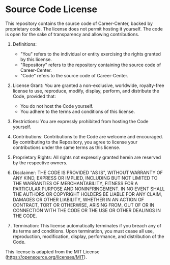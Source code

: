 # Source Code License

This repository contains the source code of Career-Center, backed by proprietary code. The license does not permit hosting it yourself. The code is open for the sake of transparency and allowing contributions.

1. Definitions:
   - "You" refers to the individual or entity exercising the rights granted by this license.
   - "Repository" refers to the repository containing the source code of Career-Center.
   - "Code" refers to the source code of Career-Center.

2. License Grant:
   You are granted a non-exclusive, worldwide, royalty-free license to use, reproduce, modify, display, perform, and distribute the Code, provided that:
   - You do not host the Code yourself.
   - You adhere to the terms and conditions of this license.

3. Restrictions:
   You are expressly prohibited from hosting the Code yourself.

4. Contributions:
   Contributions to the Code are welcome and encouraged. By contributing to the Repository, you agree to license your contributions under the same terms as this license.

5. Proprietary Rights:
   All rights not expressly granted herein are reserved by the respective owners.

6. Disclaimer:
   THE CODE IS PROVIDED "AS IS", WITHOUT WARRANTY OF ANY KIND, EXPRESS OR IMPLIED, INCLUDING BUT NOT LIMITED TO THE WARRANTIES OF MERCHANTABILITY, FITNESS FOR A PARTICULAR PURPOSE AND NONINFRINGEMENT. IN NO EVENT SHALL THE AUTHORS OR COPYRIGHT HOLDERS BE LIABLE FOR ANY CLAIM, DAMAGES OR OTHER LIABILITY, WHETHER IN AN ACTION OF CONTRACT, TORT OR OTHERWISE, ARISING FROM, OUT OF OR IN CONNECTION WITH THE CODE OR THE USE OR OTHER DEALINGS IN THE CODE.

7. Termination:
   This license automatically terminates if you breach any of its terms and conditions. Upon termination, you must cease all use, reproduction, modification, display, performance, and distribution of the Code.

This license is adapted from the MIT License (https://opensource.org/licenses/MIT).
